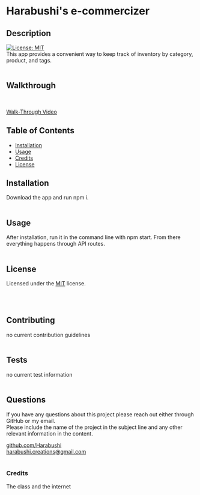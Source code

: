  # Harabushi's e-commercizer

  ## Description
  
  [![License: MIT](https://img.shields.io/badge/License-MIT-yellow.svg)](https://opensource.org/licenses/MIT)<br>
  This app provides a convenient way to keep track of inventory by category, product, and tags.
  <br>
  <br>

   ## Walkthrough

  <br>

  [Walk-Through Video](https://drive.google.com/file/d/1xjo8MUrdY3hZaCNozN01cOLP0fxB5-Jm/view)

  ## Table of Contents

  - [Installation](#installation)
  - [Usage](#usage)
  - [Credits](#credits)
  - [License](#license)

  ## Installation

  Download the app and run npm i.
  <br>
  <br>

  ## Usage

  After installation, run it in the command line with npm start. From there everything happens through API routes.
  <br>
  <br>

  ## License

  
  Licensed under the [MIT](https://opensource.org/licenses/MIT) license.
  
  <br>
  <br>

  ## Contributing

  no current contribution guidelines
  <br>
  <br>

  ## Tests

  no current test information
  <br>
  <br>

  ## Questions

  If you have any questions about this project please reach out either through GitHub or my email.<br>
  Please include the name of the project in the subject line and any other relevant information in the content.<br>

  [github.com/Harabushi](https://github.com/Harabushi)<br>
  [harabushi.creations@gmail.com](mailto:harabushi.creations@gmail.com)
  <br>
  <br>
  
  ### Credits

  The class and the internet